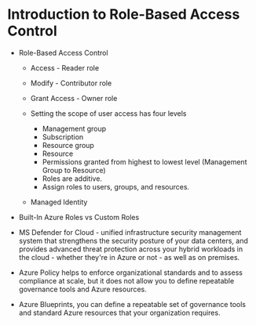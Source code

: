 # Introduction to Role-Based Access Control

- Role-Based Access Control 
    - Access - Reader role
    - Modify - Contributor role
    - Grant Access - Owner role

    - Setting the scope of user access has four levels
        - Management group
        - Subscription
        - Resource group
        - Resource
        - Permissions granted from highest to lowest level (Management Group to Resource)
        - Roles are additive. 
        - Assign roles to users, groups, and resources.

    - Managed Identity

- Built-In Azure Roles vs Custom Roles

- MS Defender for Cloud - unified infrastructure security management system that strengthens the security posture of your data centers, and provides advanced threat protection across your hybrid workloads in the cloud - whether they're in Azure or not - as well as on premises.

- Azure Policy helps to enforce organizational standards and to assess compliance at scale, but it does not allow you to define repeatable governance tools and Azure resources.

- Azure Blueprints, you can define a repeatable set of governance tools and standard Azure resources that your organization requires.